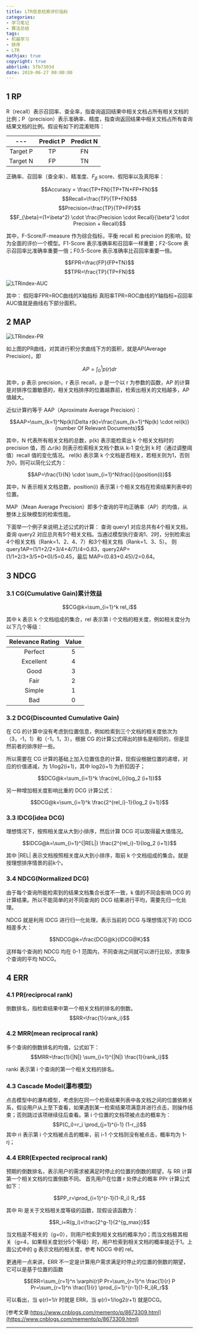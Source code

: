```yaml
---
title: LTR信息检索评价指标
categories:
- 学习笔记
- 算法总结
tags:
- 机器学习
- 排序
- LTR
mathjax: true
copyright: true
abbrlink: 5fb7303d
date: 2019-06-27 00:00:00
---
```


## 1 RP
R（recall）表示召回率、查全率，指查询返回结果中相关文档占所有相关文档的比例；P（precision）表示准确率、精度，指查询返回结果中相关文档占所有查询结果文档的比例。假设有如下的混淆矩阵：


| --- |Predict P|Predict N|
|:---:|:---:|:---:|
|Target P| TP | FN |
|Target N| FP | TN |


<!--more-->

正确率、召回率（查全率）、精准度、$F_{\beta}$ score、假阳率以及真阳率：

$$Accuracy = \frac{TP+FN}{TP+TN+FP+FN}$$
$$Recall=\frac{TP}{TP+FN}$$
$$Precision=\frac{TP}{TP+FP}$$
$$F_{\beta}=(1+\beta^2) \cdot \frac{Precision \cdot Recall}{\beta^2 \cdot Precision + Recall}$$

其中，F-Score/F-measure 作为综合指标，平衡 recall 和 precision 的影响，较为全面的评价一个模型。F1-Score 表示准确率和召回率一样重要；F2-Score 表示召回率比准确率重要一倍；F0.5-Score 表示准确率比召回率重要一倍。

$$FPR=\frac{FP}{FP+TN}$$
$$TPR=\frac{TP}{TP+FN}$$

![LTRindex-AUC](https://mzxie-image.oss-cn-hangzhou.aliyuncs.com/algorithm/papers/LTRindex-AUC.png)

其中：
假阳率FPR=ROC曲线的X轴指标
真阳率TPR=ROC曲线的Y轴指标=召回率
AUC值就是曲线右下部分面积。

## 2 MAP

![LTRindex-PR](https://mzxie-image.oss-cn-hangzhou.aliyuncs.com/algorithm/papers/LTRindex-PR.jpg)

如上图的PR曲线，对其进行积分求曲线下方的面积，就是AP(Average Precision)，即

$$AP=\int_0^1 p(r) dr$$

其中，p 表示 precision，r 表示 recall，p 是一个以 r 为参数的函数，AP 的计算是对排序位置敏感的，相关文档排序的位置越靠前，检索出相关的文档越多，AP 值越大。

近似计算约等于 AAP（Aproximate Average Precision）：

$$AAP=\sum_{k=1}^Np(k)\Delta r(k)=\frac{\sum_{k=1}^Np(k) \cdot rel(k)}{number Of Relevant Documents}$$

其中，N 代表所有相关文档的总数，p(k) 表示能检索出 k 个相关文档时的 precision 值，而 △r(k) 则表示检索相关文档个数从 k-1 变化到 k 时（通过调整阈值）recall 值的变化情况。
rel(k) 表示第 k 个文档是否相关，若相关则为1，否则为0，则可以简化公式为：

$$AP=\frac{1}{N} \cdot \sum_{i=1}^N\frac{i}{position(i)}$$

其中，N 表示相关文档总数，position(i) 表示第 i 个相关文档在检索结果列表中的位置。
 
MAP（Mean Average Precision）即多个查询的平均正确率（AP）的均值，从整体上反映模型的检索性能。
 
下面举一个例子来说明上述公式的计算：
查询 query1 对应总共有4个相关文档，查询 query2 对应总共有5个相关文档。当通过模型执行查询1、2时，分别检索出4个相关文档（Rank=1、2、4、7）和3个相关文档（Rank=1、3、5）。
则 query1AP=(1/1+2/2+3/4+4/7)/4=0.83，query2AP=(1/1+2/3+3/5+0+0)/5=0.45，最后 MAP=(0.83+0.45)/2=0.64。

## 3 NDCG
### 3.1 CG(Cumulative Gain)累计效益

$$CG@k=\sum_{i=1}^k rel_i$$

其中 k 表示 k 个文档组成的集合，rel 表示第 i 个文档的相关度，例如相关度分为以下几个等级：


|Relevance Rating|Value|
|:---:|:---:|
|Perfect|5|
|Excellent|4|
|Good|3|
|Fair|2|
|Simple|1|
|Bad|0|


### 3.2 DCG(Discounted Cumulative Gain)
在 CG 的计算中没有考虑到位置信息，例如检索到三个文档的相关度依次为（3，-1，1）和（-1，1，3），根据 CG 的计算公式得出的排名是相同的，但是显然前者的排序好一些。

所以需要在 CG 计算的基础上加入位置信息的计算，现假设根据位置的递增，对应的价值递减，为 1/log2(i+1)，其中 log2(i+1) 为折扣因子；

$$DCG@k=\sum_{i=1}^k \frac{rel_i}{log_2 (i+1)}$$

另一种增加相关度影响比重的 DCG 计算公式：

$$DCG@k=\sum_{i=1}^k \frac{2^{rel_i}-1}{log_2 (i+1)}$$

### 3.3 IDCG(idea DCG)
理想情况下，按照相关度从大到小排序，然后计算 DCG 可以取得最大值情况。

$$IDCG@k=\sum_{i=1}^{|REL|} \frac{2^{rel_i}-1}{log_2 (i+1)}$$

其中 |REL| 表示文档按照相关度从大到小排序，取前 k 个文档组成的集合。就是按理想排序情景的前k个。

### 3.4 NDCG(Normalized DCG)
由于每个查询所能检索到的结果文档集合长度不一致，k 值的不同会影响 DCG 的计算结果。所以不能简单的对不同查询的 DCG 结果进行平均，需要先归一化处理。

NDCG 就是利用 IDCG 进行归一化处理，表示当前的 DCG 与理想情况下的 IDCG 相差多大：

$$NDCG@k=\frac{DCG@k}{IDCG@K}$$

这样每个查询的 NDCG 均在 0-1 范围内，不同查询之间就可以进行比较，求取多个查询的平均 NDCG。

## 4 ERR
### 4.1 PR(reciprocal rank)
倒数排名，指检索结果中第一个相关文档的排名的倒数。
$$RR=\frac{1}{rank_i}$$

### 4.2 MRR(mean reciprocal rank)
多个查询的倒数排名的均值，公式如下：
$$MRR=\frac{1}{|N|} \sum_{i=1}^{|N|} \frac{1}{rank_i}$$

ranki 表示第 i 个查询的第一个相关文档的排名。

### 4.3 Cascade Model(瀑布模型)
点击模型中的瀑布模型，考虑到在同一个检索结果列表中各文档之间的位置依赖关系，假设用户从上至下查看，如果遇到某一检索结果项满意并进行点击，则操作结束；否则跳过该项继续往后查看。第 i 个位置的文档项被点击的概率为：
$$P(C_i)=r_i \prod_{j=1}^{i-1} (1-r_j)$$
其中 ri 表示第 i 个文档被点击的概率，前 i-1 个文档则没有被点击，概率均为 1-rj；

### 4.4 ERR(Expected reciprocal rank)
预期的倒数排名，表示用户的需求被满足时停止的位置的倒数的期望，与 RR 计算第一个相关文档的位置倒数不同。
首先用户在位置 r 处停止的概率 PPr 计算公式如下：

$$PP_r=\prod_{i=1}^{r-1}(1-R_i) R_r$$

其中 Ri 是关于文档相关度等级的函数，现假设该函数为：

$$R_i=R(g_i)=\frac{2^g-1}{2^{g_max}}$$

当文档是不相关的（g=0），则用户检索到相关文档的概率为0；而当文档极其相关（g=4，如果相关度划分5个等级）时，用户检索到相关文档的概率接近于1。上面公式中的 g 表示文档的相关度，参考 NDCG 中的 rel。

更通用一点来讲，ERR 不一定是计算用户需求满足时停止的位置的倒数的期望，它可以是基于位置的函数

$$ERR=\sum_{r=1}^n \varphi(r)P Pr=\sum_{r=1}^n \frac{1}{r} P Pr=\sum_{r=1}^n \frac{1}{r} \prod_{i=1}^{r-1}(1-R_i)R_r$$

可以看出，当 φ(r)=1/r 时就是 ERR，当 φ(r)=1/log2(r+1) 就是DCG。


[参考文章:https://www.cnblogs.com/memento/p/8673309.html](https://www.cnblogs.com/memento/p/8673309.html)



---